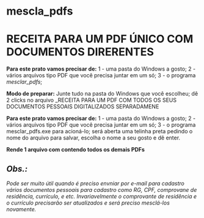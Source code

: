 # mescla_pdfs
# RECEITA PARA UM PDF ÚNICO COM DOCUMENTOS DIRERENTES
**Para este prato vamos precisar de:**
1 - uma pasta do Windows a gosto;
2 - vários arquivos tipo PDF que você precisa juntar em um só;
3 - o programa *mesclar_pdfs*;

**Modo de preparar:**
Junte tudo na pasta do Windows que você escolheu; dê 2 clicks no arquivo _RECEITA PARA UM PDF COM TODOS OS SEUS DOCUMENTOS PESSOAIS DIGITALIZADOS SEPARADAMENE

**Para este prato vamos precisar de:**
1 - uma pasta do Windows a gosto;
2 - vários arquivos tipo PDF que você precisa juntar em um só;
3 - o programa mesclar_pdfs.exe para acioná-lo; será aberta uma telinha preta pedindo o nome do arquivo para salvar, escolha o nome a seu gosto e dê enter.

**Rende 1 arquivo com contendo todos os demais PDFs**

## *Obs.:*
*Pode ser muito útil quando é preciso envniar por e-mail para cadastro vários documentos pessoais para cadastro como RG, CPF, comprovane de residência, currículo, e etc.* 
*Invariavelmente o comprovante de residência e o currículo precisarão ser atualizados e será preciso mesclá-los novamente.*
